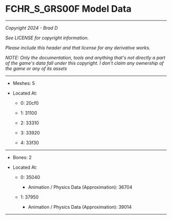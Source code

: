 # FCHR_S_GRS00F Model Data

---

*Copyright 2024 - Brad D*

*See LICENSE for copyright information.*

*Please include this header and that license for any derivative works.*

*NOTE: Only the documentation, tools and anything that's not directly a part of the game's data fall under this copyright. I don't claim any ownership of the game or any of its assets*

---

* Meshes: 5

* Located At:

  * 0: 20cf0

  * 1: 31100

  * 2: 33310

  * 3: 33920

  * 4: 33f30

---

* Bones: 2

* Located At:

  * 0: 35040

    * Animation / Physics Data (Approximation): 36704

  * 1: 37950

    * Animation / Physics Data (Approximation): 39014

---

